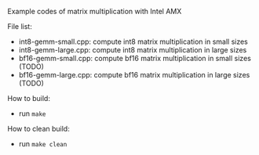 Example codes of matrix multiplication with Intel AMX

File list:
- int8-gemm-small.cpp: compute int8 matrix multiplication in small sizes
- int8-gemm-large.cpp: compute int8 matrix multiplication in large sizes
- bf16-gemm-small.cpp: compute bf16 matrix multiplication in small sizes (TODO)
- bf16-gemm-large.cpp: compute bf16 matrix multiplication in large sizes (TODO)

How to build:
- run `make`

How to clean build:
- run `make clean`

